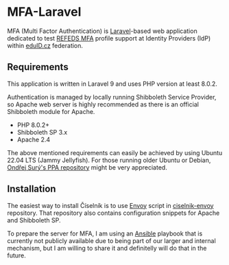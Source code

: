 # MFA-Laravel

MFA (Multi Factor Authentication) is [Laravel](https://laravel.com/)-based web application dedicated to test [REFEDS MFA](https://refeds.org/profile/mfa) profile support at Identity Providers (IdP) within [eduID.cz](https://www.eduid.cz) federation.

## Requirements

This application is written in Laravel 9 and uses PHP version at least 8.0.2.

Authentication is managed by locally running Shibboleth Service Provider, so Apache web server is highly recommended as there is an official Shibboleth module for Apache.

-   PHP 8.0.2+
-   Shibboleth SP 3.x
-   Apache 2.4

The above mentioned requirements can easily be achieved by using Ubuntu 22.04 LTS (Jammy Jellyfish). For those running older Ubuntu or Debian, [Ondřej Surý's PPA repository](https://launchpad.net/~ondrej/+archive/ubuntu/php/) might be very appreciated.

## Installation

The easiest way to install Číselník is to use [Envoy](https://laravel.com/docs/9.x/envoy) script in [ciselnik-envoy](https://github.com/JanOppolzer/mfa-envoy) repository. That repository also contains configuration snippets for Apache and Shibboleth SP.

To prepare the server for MFA, I am using an [Ansible](https://www.ansible.com) playbook that is currently not publicly available due to being part of our larger and internal mechanism, but I am willing to share it and definitelly will do that in the future.
